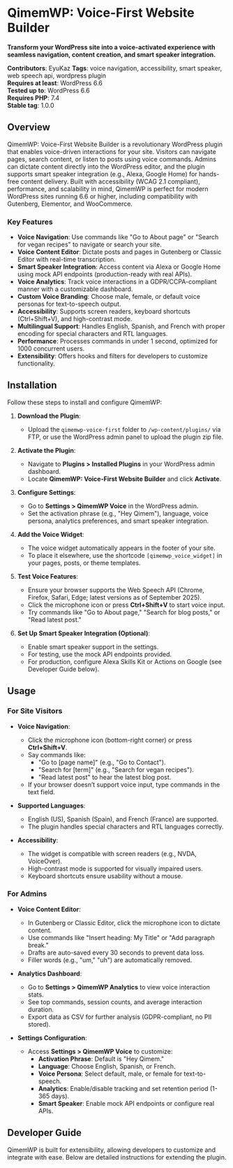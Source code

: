 # QimemWP: Voice-First Website Builder

**Transform your WordPress site into a voice-activated experience with seamless navigation, content creation, and smart speaker integration.**

**Contributors**: EyuKaz 
**Tags**: voice navigation, accessibility, smart speaker, web speech api, wordpress plugin  
**Requires at least**: WordPress 6.6  
**Tested up to**: WordPress 6.6  
**Requires PHP**: 7.4  
**Stable tag**: 1.0.0  

## Overview

QimemWP: Voice-First Website Builder is a revolutionary WordPress plugin that enables voice-driven interactions for your site. Visitors can navigate pages, search content, or listen to posts using voice commands. Admins can dictate content directly into the WordPress editor, and the plugin supports smart speaker integration (e.g., Alexa, Google Home) for hands-free content delivery. Built with accessibility (WCAG 2.1 compliant), performance, and scalability in mind, QimemWP is perfect for modern WordPress sites running 6.6 or higher, including compatibility with Gutenberg, Elementor, and WooCommerce.

### Key Features

- **Voice Navigation**: Use commands like "Go to About page" or "Search for vegan recipes" to navigate or search your site.
- **Voice Content Editor**: Dictate posts and pages in Gutenberg or Classic Editor with real-time transcription.
- **Smart Speaker Integration**: Access content via Alexa or Google Home using mock API endpoints (production-ready with real APIs).
- **Voice Analytics**: Track voice interactions in a GDPR/CCPA-compliant manner with a customizable dashboard.
- **Custom Voice Branding**: Choose male, female, or default voice personas for text-to-speech output.
- **Accessibility**: Supports screen readers, keyboard shortcuts (Ctrl+Shift+V), and high-contrast mode.
- **Multilingual Support**: Handles English, Spanish, and French with proper encoding for special characters and RTL languages.
- **Performance**: Processes commands in under 1 second, optimized for 1000 concurrent users.
- **Extensibility**: Offers hooks and filters for developers to customize functionality.

## Installation

Follow these steps to install and configure QimemWP:

1. **Download the Plugin**:
   - Upload the `qimemwp-voice-first` folder to `/wp-content/plugins/` via FTP, or use the WordPress admin panel to upload the plugin zip file.

2. **Activate the Plugin**:
   - Navigate to **Plugins > Installed Plugins** in your WordPress admin dashboard.
   - Locate **QimemWP: Voice-First Website Builder** and click **Activate**.

3. **Configure Settings**:
   - Go to **Settings > QimemWP Voice** in the WordPress admin.
   - Set the activation phrase (e.g., "Hey Qimem"), language, voice persona, analytics preferences, and smart speaker integration.

4. **Add the Voice Widget**:
   - The voice widget automatically appears in the footer of your site.
   - To place it elsewhere, use the shortcode `[qimemwp_voice_widget]` in your pages, posts, or theme templates.

5. **Test Voice Features**:
   - Ensure your browser supports the Web Speech API (Chrome, Firefox, Safari, Edge; latest versions as of September 2025).
   - Click the microphone icon or press **Ctrl+Shift+V** to start voice input.
   - Try commands like "Go to About page," "Search for blog posts," or "Read latest post."

6. **Set Up Smart Speaker Integration (Optional)**:
   - Enable smart speaker support in the settings.
   - For testing, use the mock API endpoints provided.
   - For production, configure Alexa Skills Kit or Actions on Google (see Developer Guide below).

## Usage

### For Site Visitors
- **Voice Navigation**:
  - Click the microphone icon (bottom-right corner) or press **Ctrl+Shift+V**.
  - Say commands like:
    - "Go to [page name]" (e.g., "Go to Contact").
    - "Search for [term]" (e.g., "Search for vegan recipes").
    - "Read latest post" to hear the latest blog post.
  - If your browser doesn’t support voice input, type commands in the text field.

- **Supported Languages**:
  - English (US), Spanish (Spain), and French (France) are supported.
  - The plugin handles special characters and RTL languages correctly.

- **Accessibility**:
  - The widget is compatible with screen readers (e.g., NVDA, VoiceOver).
  - High-contrast mode is supported for visually impaired users.
  - Keyboard shortcuts ensure usability without a mouse.

### For Admins
- **Voice Content Editor**:
  - In Gutenberg or Classic Editor, click the microphone icon to dictate content.
  - Use commands like "Insert heading: My Title" or "Add paragraph break."
  - Drafts are auto-saved every 30 seconds to prevent data loss.
  - Filler words (e.g., "um," "uh") are automatically removed.

- **Analytics Dashboard**:
  - Go to **Settings > QimemWP Analytics** to view voice interaction stats.
  - See top commands, session counts, and average interaction duration.
  - Export data as CSV for further analysis (GDPR-compliant, no PII stored).

- **Settings Configuration**:
  - Access **Settings > QimemWP Voice** to customize:
    - **Activation Phrase**: Default is "Hey Qimem."
    - **Language**: Choose English, Spanish, or French.
    - **Voice Persona**: Select default, male, or female for text-to-speech.
    - **Analytics**: Enable/disable tracking and set retention period (1-365 days).
    - **Smart Speaker**: Enable mock API endpoints or configure real APIs.

## Developer Guide

QimemWP is built for extensibility, allowing developers to customize and integrate with ease. Below are detailed instructions for extending the plugin.
